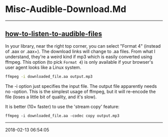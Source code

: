 # Misc-Audible-Download.Md

----------------------------------------- 
## [how-to-listen-to-audible-files](https://askubuntu.com/questions/16918/how-to-listen-to-audible-files)

In your library, near the right top corner, you can select "Format 4" (instead of
.aax or .aax+). The download links will change to .aa files. From what I 
understand, they're a weird kind if mp3 which is easily converted using ffmpeg.
This option (to pick `Format 4`) is only available if your browser's user agent 
looks like a Linux system.

```bash
ffmpeg -i downloaded_file.aa output.mp3
```

The -i option just specifies the input file. The output file apparently needs 
no -option. This is the simplest usage of ffmpeg, but it will re-encode the file 
(loses a little bit of quality, and it's slow).

It is better (10× faster) to use the 'stream copy' feature:

```
ffmpeg -i downloaded_file.aa -codec copy output.mp3
```

-----------------------------------------
2018-02-13 06:54:05
